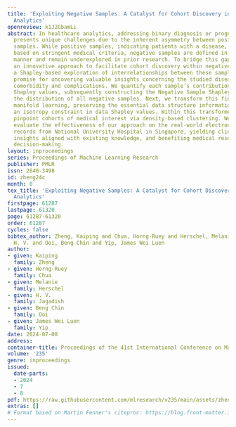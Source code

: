 ```yaml
---
title: 'Exploiting Negative Samples: A Catalyst for Cohort Discovery in Healthcare
  Analytics'
openreview: k1J2GbamLi
abstract: In healthcare analytics, addressing binary diagnosis or prognosis tasks
  presents unique challenges due to the inherent asymmetry between positive and negative
  samples. While positive samples, indicating patients with a disease, are defined
  based on stringent medical criteria, negative samples are defined in an open-ended
  manner and remain underexplored in prior research. To bridge this gap, we propose
  an innovative approach to facilitate cohort discovery within negative samples, leveraging
  a Shapley-based exploration of interrelationships between these samples, which holds
  promise for uncovering valuable insights concerning the studied disease, and related
  comorbidity and complications. We quantify each sample’s contribution using data
  Shapley values, subsequently constructing the Negative Sample Shapley Field to model
  the distribution of all negative samples. Next, we transform this field through
  manifold learning, preserving the essential data structure information while imposing
  an isotropy constraint in data Shapley values. Within this transformed space, we
  pinpoint cohorts of medical interest via density-based clustering. We empirically
  evaluate the effectiveness of our approach on the real-world electronic medical
  records from National University Hospital in Singapore, yielding clinically valuable
  insights aligned with existing knowledge, and benefiting medical research and clinical
  decision-making.
layout: inproceedings
series: Proceedings of Machine Learning Research
publisher: PMLR
issn: 2640-3498
id: zheng24c
month: 0
tex_title: 'Exploiting Negative Samples: A Catalyst for Cohort Discovery in Healthcare
  Analytics'
firstpage: 61287
lastpage: 61320
page: 61287-61320
order: 61287
cycles: false
bibtex_author: Zheng, Kaiping and Chua, Horng-Ruey and Herschel, Melanie and Jagadish,
  H. V. and Ooi, Beng Chin and Yip, James Wei Luen
author:
- given: Kaiping
  family: Zheng
- given: Horng-Ruey
  family: Chua
- given: Melanie
  family: Herschel
- given: H. V.
  family: Jagadish
- given: Beng Chin
  family: Ooi
- given: James Wei Luen
  family: Yip
date: 2024-07-08
address:
container-title: Proceedings of the 41st International Conference on Machine Learning
volume: '235'
genre: inproceedings
issued:
  date-parts:
  - 2024
  - 7
  - 8
pdf: https://raw.githubusercontent.com/mlresearch/v235/main/assets/zheng24c/zheng24c.pdf
extras: []
# Format based on Martin Fenner's citeproc: https://blog.front-matter.io/posts/citeproc-yaml-for-bibliographies/
---
```

